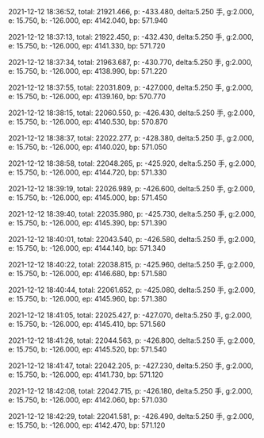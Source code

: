 2021-12-12 18:36:52, total: 21921.466, p: -433.480, delta:5.250 手, g:2.000, e: 15.750, b: -126.000, ep: 4142.040, bp: 571.940

2021-12-12 18:37:13, total: 21922.450, p: -432.430, delta:5.250 手, g:2.000, e: 15.750, b: -126.000, ep: 4141.330, bp: 571.720

2021-12-12 18:37:34, total: 21963.687, p: -430.770, delta:5.250 手, g:2.000, e: 15.750, b: -126.000, ep: 4138.990, bp: 571.220

2021-12-12 18:37:55, total: 22031.809, p: -427.000, delta:5.250 手, g:2.000, e: 15.750, b: -126.000, ep: 4139.160, bp: 570.770

2021-12-12 18:38:15, total: 22060.550, p: -426.430, delta:5.250 手, g:2.000, e: 15.750, b: -126.000, ep: 4140.530, bp: 570.870

2021-12-12 18:38:37, total: 22022.277, p: -428.380, delta:5.250 手, g:2.000, e: 15.750, b: -126.000, ep: 4140.020, bp: 571.050

2021-12-12 18:38:58, total: 22048.265, p: -425.920, delta:5.250 手, g:2.000, e: 15.750, b: -126.000, ep: 4144.720, bp: 571.330

2021-12-12 18:39:19, total: 22026.989, p: -426.600, delta:5.250 手, g:2.000, e: 15.750, b: -126.000, ep: 4145.000, bp: 571.450

2021-12-12 18:39:40, total: 22035.980, p: -425.730, delta:5.250 手, g:2.000, e: 15.750, b: -126.000, ep: 4145.390, bp: 571.390

2021-12-12 18:40:01, total: 22043.540, p: -426.580, delta:5.250 手, g:2.000, e: 15.750, b: -126.000, ep: 4144.140, bp: 571.340

2021-12-12 18:40:22, total: 22038.815, p: -425.960, delta:5.250 手, g:2.000, e: 15.750, b: -126.000, ep: 4146.680, bp: 571.580

2021-12-12 18:40:44, total: 22061.652, p: -425.080, delta:5.250 手, g:2.000, e: 15.750, b: -126.000, ep: 4145.960, bp: 571.380

2021-12-12 18:41:05, total: 22025.427, p: -427.070, delta:5.250 手, g:2.000, e: 15.750, b: -126.000, ep: 4145.410, bp: 571.560

2021-12-12 18:41:26, total: 22044.563, p: -426.800, delta:5.250 手, g:2.000, e: 15.750, b: -126.000, ep: 4145.520, bp: 571.540

2021-12-12 18:41:47, total: 22042.205, p: -427.230, delta:5.250 手, g:2.000, e: 15.750, b: -126.000, ep: 4141.730, bp: 571.120

2021-12-12 18:42:08, total: 22042.715, p: -426.180, delta:5.250 手, g:2.000, e: 15.750, b: -126.000, ep: 4142.060, bp: 571.030

2021-12-12 18:42:29, total: 22041.581, p: -426.490, delta:5.250 手, g:2.000, e: 15.750, b: -126.000, ep: 4142.470, bp: 571.120